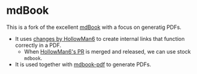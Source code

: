 # mdBook

This is a fork of the excellent [mdBook](https://github.com/rust-lang/mdBook) with a focus on generatig PDFs.

* It uses [changes by HollowMan6](https://github.com/HollowMan6/mdBook) to create internal links that function correctly in a PDF.
   - When [HollowMan6's PR](https://github.com/rust-lang/mdBook/pull/1738) is merged and released, we can use stock `mdbook`. 
* It is used together with [mdbook-pdf](https://github.com/HollowMan6/mdbook-pdf) to generate PDFs.
